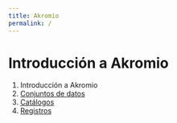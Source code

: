 ```yaml
---
title: Akromio
permalink: /
---
```


# Introducción a Akromio

01. Introducción a Akromio
02. [Conjuntos de datos](es/conjuntos-de-datos)
04. [Catálogos](es/catalogos)
03. [Registros](es/registros)
